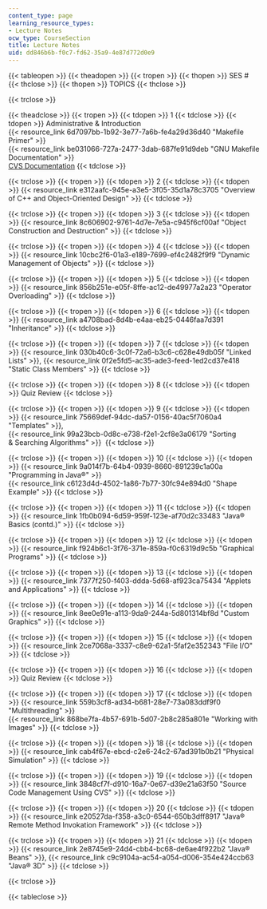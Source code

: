 ```yaml
---
content_type: page
learning_resource_types:
- Lecture Notes
ocw_type: CourseSection
title: Lecture Notes
uid: dd846b6b-f0c7-fd62-35a9-4e87d772d0e9
---
```


{{< tableopen >}}
{{< theadopen >}}
{{< tropen >}}
{{< thopen >}}
SES #
{{< thclose >}}
{{< thopen >}}
TOPICS
{{< thclose >}}

{{< trclose >}}

{{< theadclose >}}
{{< tropen >}}
{{< tdopen >}}
1
{{< tdclose >}}
{{< tdopen >}}
Administrative & Introduction  
{{< resource_link 6d7097bb-1b92-3e77-7a6b-fe4a29d36d40 "Makefile Primer" >}}  
{{< resource_link be031066-727a-2477-3dab-687fe91d9deb "GNU Makefile Documentation" >}}  
[CVS Documentation](http://web.mit.edu/macdev/Development/Documentation/www/CVS%20Documentation/Table%20Of%20Contents.html)
{{< tdclose >}}

{{< trclose >}}
{{< tropen >}}
{{< tdopen >}}
2
{{< tdclose >}}
{{< tdopen >}}
{{< resource_link e312aafc-945e-a3e5-3f05-35d1a78c3705 "Overview of C++ and Object-Oriented Design" >}}
{{< tdclose >}}

{{< trclose >}}
{{< tropen >}}
{{< tdopen >}}
3
{{< tdclose >}}
{{< tdopen >}}
{{< resource_link 8c606902-9761-4d7e-7e5a-c945f6cf00af "Object Construction and Destruction" >}}
{{< tdclose >}}

{{< trclose >}}
{{< tropen >}}
{{< tdopen >}}
4
{{< tdclose >}}
{{< tdopen >}}
{{< resource_link 10cbc2f6-01a3-e189-7699-ef4c2482f9f9 "Dynamic Management of Objects" >}}
{{< tdclose >}}

{{< trclose >}}
{{< tropen >}}
{{< tdopen >}}
5
{{< tdclose >}}
{{< tdopen >}}
{{< resource_link 856b251e-e05f-8ffe-ac12-de49977a2a23 "Operator Overloading" >}}
{{< tdclose >}}

{{< trclose >}}
{{< tropen >}}
{{< tdopen >}}
6
{{< tdclose >}}
{{< tdopen >}}
{{< resource_link a4708bad-8d4b-e4aa-eb25-0446faa7d391 "Inheritance" >}}
{{< tdclose >}}

{{< trclose >}}
{{< tropen >}}
{{< tdopen >}}
7
{{< tdclose >}}
{{< tdopen >}}
{{< resource_link 030b40c6-3c0f-72a6-b3c6-c628e49db05f "Linked Lists" >}}, {{< resource_link 0f2e5fd5-ac35-ade3-feed-1ed2cd37e418 "Static Class Members" >}}
{{< tdclose >}}

{{< trclose >}}
{{< tropen >}}
{{< tdopen >}}
8
{{< tdclose >}}
{{< tdopen >}}
Quiz Review
{{< tdclose >}}

{{< trclose >}}
{{< tropen >}}
{{< tdopen >}}
9
{{< tdclose >}}
{{< tdopen >}}
{{< resource_link 75669def-94dc-da57-0156-40ac5f7060a4 "Templates" >}},  
{{< resource_link 99a23bcb-0d8c-e738-f2e1-2cf8e3a06179 "Sorting & Searching Algorithms" >}} 
{{< tdclose >}}

{{< trclose >}}
{{< tropen >}}
{{< tdopen >}}
10
{{< tdclose >}}
{{< tdopen >}}
{{< resource_link 9a014f7b-64b4-0939-8660-891239c1a00a "Programming in Java®" >}}  
{{< resource_link c6123d4d-4502-1a86-7b77-30fc94e894d0 "Shape Example" >}}
{{< tdclose >}}

{{< trclose >}}
{{< tropen >}}
{{< tdopen >}}
11
{{< tdclose >}}
{{< tdopen >}}
{{< resource_link 1fb0b094-6d59-959f-123e-af70d2c33483 "Java® Basics (contd.)" >}}
{{< tdclose >}}

{{< trclose >}}
{{< tropen >}}
{{< tdopen >}}
12
{{< tdclose >}}
{{< tdopen >}}
{{< resource_link f924b6c1-3f76-371e-859a-f0c6319d9c5b "Graphical Programs" >}}
{{< tdclose >}}

{{< trclose >}}
{{< tropen >}}
{{< tdopen >}}
13
{{< tdclose >}}
{{< tdopen >}}
{{< resource_link 7377f250-f403-ddda-5d68-af923ca75434 "Applets and Applications" >}}
{{< tdclose >}}

{{< trclose >}}
{{< tropen >}}
{{< tdopen >}}
14
{{< tdclose >}}
{{< tdopen >}}
{{< resource_link 8ee0e91e-a113-9da9-244a-5d801314bf8d "Custom Graphics" >}}
{{< tdclose >}}

{{< trclose >}}
{{< tropen >}}
{{< tdopen >}}
15
{{< tdclose >}}
{{< tdopen >}}
{{< resource_link 2ce7068a-3337-c8e9-62a1-5faf2e352343 "File I/O" >}}
{{< tdclose >}}

{{< trclose >}}
{{< tropen >}}
{{< tdopen >}}
16
{{< tdclose >}}
{{< tdopen >}}
Quiz Review
{{< tdclose >}}

{{< trclose >}}
{{< tropen >}}
{{< tdopen >}}
17
{{< tdclose >}}
{{< tdopen >}}
{{< resource_link 559b3cf8-ad34-b681-28e7-73a083ddf9f0 "Multithreading" >}}  
{{< resource_link 868be7fa-4b57-691b-5d07-2b8c285a801e "Working with Images" >}}
{{< tdclose >}}

{{< trclose >}}
{{< tropen >}}
{{< tdopen >}}
18
{{< tdclose >}}
{{< tdopen >}}
{{< resource_link cab4f67e-ebcd-c2e6-24c2-67ad391b0b21 "Physical Simulation" >}}
{{< tdclose >}}

{{< trclose >}}
{{< tropen >}}
{{< tdopen >}}
19
{{< tdclose >}}
{{< tdopen >}}
{{< resource_link 3848cf7f-d910-16a7-0e67-d39e21a63f50 "Source Code Management Using CVS" >}}
{{< tdclose >}}

{{< trclose >}}
{{< tropen >}}
{{< tdopen >}}
20
{{< tdclose >}}
{{< tdopen >}}
{{< resource_link e20527da-f358-a3c0-6544-650b3dff8917 "Java® Remote Method Invokation Framework" >}}
{{< tdclose >}}

{{< trclose >}}
{{< tropen >}}
{{< tdopen >}}
21
{{< tdclose >}}
{{< tdopen >}}
{{< resource_link 2e8745e9-24d4-cbb4-bc68-de6ae4f922b2 "Java® Beans" >}}, {{< resource_link c9c9104a-ac54-a054-d006-354e424ccb63 "Java® 3D" >}}
{{< tdclose >}}

{{< trclose >}}

{{< tableclose >}}